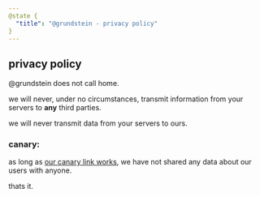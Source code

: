 ```yaml
---
@state {
  "title": "@grundstein - privacy policy"
}
---
```


<div>

## privacy policy

@grundstein does not call home.

we will never, under no circumstances,
transmit information from your servers to
**any** third parties.

we will never transmit data from your servers to ours.

### canary:

as long as
[our canary link works](/canary/),
we have not shared any data about our users with anyone.

thats it.
